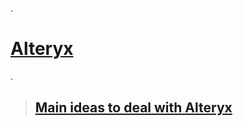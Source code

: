.

# [ Alteryx](https://learn.udacity.com/paid-courses/cd13536/lessons/92d7fe69-e766-4255-b968-03aad3991741/concepts/83638e38-33c0-4a3b-9083-a8cafd57e4c2?_gl=1*1c4an6g*_gcl_au*MTkzMTI0OTUzOS4xNzIzNzYxNTA1*_ga*MTgwMTcxNTEwLjE3MjM3NjE1MDc.*_ga_CF22GKVCFK*MTcyNTIxMTMxOS4xMS4xLjE3MjUyMTI0NzguNTQuMC4w)

.

> ## [Main ideas to deal with Alteryx](https://docs.google.com/document/d/1EUdmw4lh5CM5eeQLmzY-PbtSpTARDKeTmI11NmwyGnM/edit)
